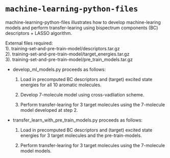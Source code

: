# `machine-learning-python-files`

machine-learning-python-files illustrates how to develop machine-learing models and perform transfer-learing using bispectrum components (BC) descriptors + LASSO algorithm. 

External files required: \
		       1). training-set-and-pre-train-model/descriptors.tar.gz \
		       2). training-set-and-pre-train-model/target_energies.tar.gz \
		       3). training-set-and-pre-train-model/pre_train_models.tar.gz


- develop_ml_models.py proceeds as follows:
	
    1. Load in precomputed BC descriptors and (target) excited state energies for all 10 aromatic molecules.

    2. Develop 7-molecule model using cross-vadliation scheme.
     
    3. Perform transfer-learing for 3 target molecules using the 7-molecule model developed at step 2. 
			      
-  transfer_learn_with_pre_train_models.py proceeds as follows:

    1. Load in precomputed BC descriptors and (target) excited state energies for 3 target molecules  and the pre-train-models.

    2. Perform transfer-learing for 3 target molecules using the 7-molecule model models. 
